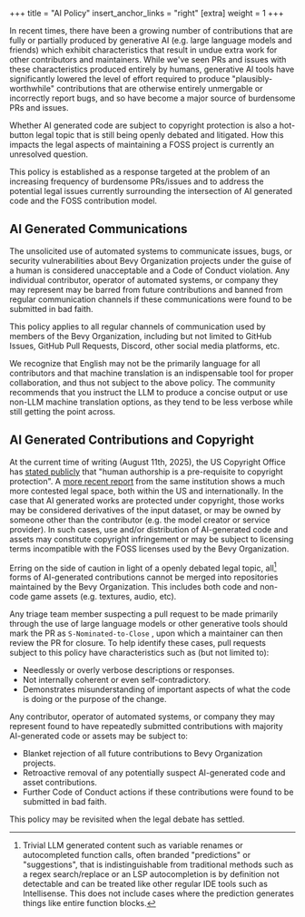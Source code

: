 +++
title = "AI Policy"
insert_anchor_links = "right"
[extra]
weight = 1
+++

In recent times, there have been a growing number of contributions that are fully or
partially produced by generative AI (e.g. large language models and friends) which exhibit
characteristics that result in undue extra work for other contributors and maintainers.
While we've seen PRs and issues with these characteristics produced entirely by
humans, generative AI tools have significantly lowered the level of effort required to produce
"plausibly-worthwhile" contributions that are otherwise entirely unmergable or
incorrectly report bugs, and so have become a major source of burdensome PRs and
issues.

Whether AI generated code are subject to copyright protection is also a hot-button legal topic that is
still being openly debated and litigated. How this impacts the legal aspects of maintaining
a FOSS project is currently an unresolved question.

This policy is established as a response targeted at the problem of an
increasing frequency of burdensome PRs/issues and to address the potential legal issues
currently surrounding the intersection of AI generated code and the FOSS contribution model.

## AI Generated Communications

The unsolicited use of automated systems to communicate issues, bugs, or security vulnerabilities
about Bevy Organization projects under the guise of a human is considered unacceptable
and a Code of Conduct violation. Any individual contributor, operator of automated systems,
or company they may represent may be barred from future contributions and banned from regular
communication channels if these communications were found to be submitted in bad faith.

This policy applies to all regular channels of communication used by members of the
Bevy Organization, including but not limited to GitHub Issues, GitHub Pull Requests, Discord,
other social media platforms, etc.

We recognize that English may not be the primarily language for all contributors and that
machine translation is an indispensable tool for proper collaboration, and thus not subject to
the above policy. The community recommends that you instruct the LLM to produce a concise output
or use non-LLM machine translation options, as they tend to be less verbose while still getting
the point across.

## AI Generated Contributions and Copyright

At the current time of writing (August 11th, 2025), the US Copyright Office has
[stated publicly][us-copyright-office-response] that "human authorship is a
pre-requisite to copyright protection". A [more recent report][us-copyright-office-report]
from the same institution shows a much more contested legal space, both within the US and
internationally. In the case that AI generated works are protected under copyright, those works
may be considered derivatives of the input dataset, or may be owned by someone other than the
contributor (e.g. the model creator or service provider). In such cases, use and/or distribution of
AI-generated code and assets may constitute copyright infringement or may be subject to
licensing terms incompatible with the FOSS licenses used by the Bevy Organization.

Erring on the side of caution in light of a openly debated legal topic,
all[^1] forms of AI-generated contributions cannot be merged into repositories maintained
by the Bevy Organization. This includes both code and non-code game assets (e.g. textures,
audio, etc).

Any triage team member suspecting a pull request to be made primarily through the use of
large language models or other generative tools should mark the PR as `S-Nominated-to-Close` ,
upon which a maintainer can then review the PR for closure. To help identify these cases,
pull requests subject to this policy have characteristics such as (but not limited to):

- Needlessly or overly verbose descriptions or responses.
- Not internally coherent or even self-contradictory.
- Demonstrates misunderstanding of important aspects of what the code is doing
  or the purpose of the change.

Any contributor, operator of automated systems, or company they may represent found to
have repeatedly submitted contributions with majority AI-generated code or assets may be
subject to:

- Blanket rejection of all future contributions to Bevy Organization projects.
- Retroactive removal of any potentially suspect AI-generated code and asset contributions.
- Further Code of Conduct actions if these contributions were found to be submitted in bad faith.

This policy may be revisited when the legal debate has settled.

[us-copyright-office-response]: https://www.copyright.gov/rulings-filings/review-board/docs/a-recent-entrance-to-paradise.pdf
[us-copyright-office-report]: https://www.copyright.gov/ai/Copyright-and-Artificial-Intelligence-Part-2-Copyrightability-Report.pdf

[^1]: Trivial LLM generated content such as variable renames or autocompleted function calls, often branded "predictions" or "suggestions", that is indistinguishable from traditional methods such as a regex search/replace or an LSP autocompletion is by definition not detectable and can be treated like other regular IDE tools such as Intellisense.
This does not include cases where the prediction generates things like entire function blocks.
